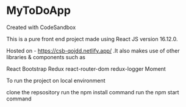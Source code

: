 # MyToDoApp
Created with CodeSandbox

This is a pure front end project made using React JS version 16.12.0.

Hosted on - https://csb-qojdd.netlify.app/ .It also makes use of other libraries & components such as

React Bootstrap
Redux
react-router-dom
redux-logger
Moment

To run the project on local environment

clone the repsository
run the npm install command
run the npm start command
